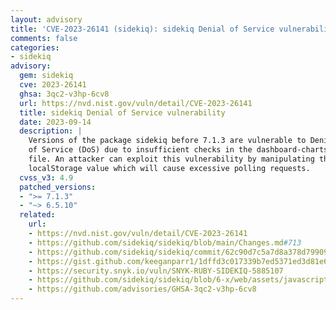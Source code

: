 ```yaml
---
layout: advisory
title: 'CVE-2023-26141 (sidekiq): sidekiq Denial of Service vulnerability'
comments: false
categories:
- sidekiq
advisory:
  gem: sidekiq
  cve: 2023-26141
  ghsa: 3qc2-v3hp-6cv8
  url: https://nvd.nist.gov/vuln/detail/CVE-2023-26141
  title: sidekiq Denial of Service vulnerability
  date: 2023-09-14
  description: |
    Versions of the package sidekiq before 7.1.3 are vulnerable to Denial
    of Service (DoS) due to insufficient checks in the dashboard-charts.js
    file. An attacker can exploit this vulnerability by manipulating the
    localStorage value which will cause excessive polling requests.
  cvss_v3: 4.9
  patched_versions:
  - ">= 7.1.3"
  - "~> 6.5.10"
  related:
    url:
    - https://nvd.nist.gov/vuln/detail/CVE-2023-26141
    - https://github.com/sidekiq/sidekiq/blob/main/Changes.md#713
    - https://github.com/sidekiq/sidekiq/commit/62c90d7c5a7d8a378d79909859d87c2e0702bf89
    - https://gist.github.com/keeganparr1/1dffd3c017339b7ed5371ed3d81e6b2a
    - https://security.snyk.io/vuln/SNYK-RUBY-SIDEKIQ-5885107
    - https://github.com/sidekiq/sidekiq/blob/6-x/web/assets/javascripts/dashboard.js#L6
    - https://github.com/advisories/GHSA-3qc2-v3hp-6cv8
---
```

